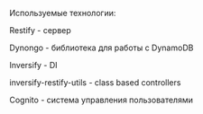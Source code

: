 Используемые технологии:

Restify - сервер

Dynongo - библиотека для работы с DynamoDB

Inversify - DI

inversify-restify-utils - class based controllers

Cognito - система управления пользователями
